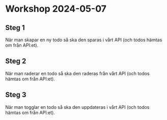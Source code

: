 # Workshop 2024-05-07

## Steg 1

När man skapar en ny todo så ska den sparas i vårt API (och todos hämtas om från API:et).

## Steg 2

När man raderar en todo så ska den raderas från vårt API (och todos hämtas om från API:et).


## Steg 3

När man togglar en todo så ska den uppdateras i vårt API (och todos hämtas om från API:et).

